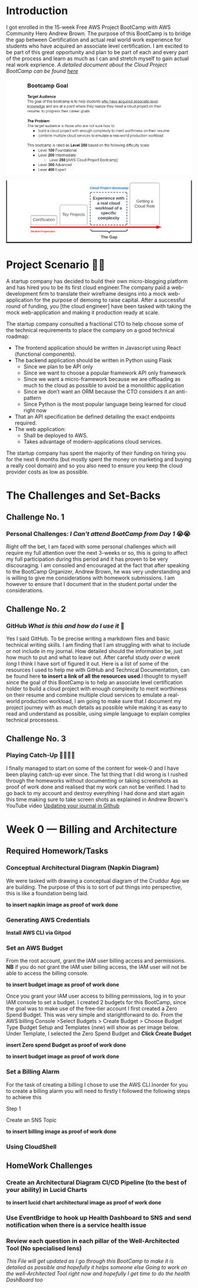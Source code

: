 # Introduction

I got enrolled in the 15-week Free AWS Project BootCamp with AWS Community Hero Andrew Brown. The purpose of this BootCamp is to bridge the gap between Certification and actual real world work experience for students who have acquired an associate level certification. I am excited to be part of this great opportunity and plan to be part of each and every part of the process and learn as much as I can and stretch myself to gain actual real work exprience. *A detailed document about the Cloud Project BootCamp can be found [here](https://docs.google.com/document/d/19XMyd5zCk7S9QT2q1_Cg-wvbnBwOge7EgzgvtVCgcz0/edit#)* 

![FREE AWS CLOUD PROJECT BOOTCAMP GOAL](assets/BootCamp%20Goal.png)

![FREE AWS CLOUD PRJECT-LEVEL](assets/Project%20Level-250.png)

# Project Scenario :woman_technologist:

A startup company has decided to build their own micro-blogging platform and has hired you to be its first cloud engineer.The company paid a web-development firm to translate their wireframe designs into a mock web-application for the purpose of demoing to raise capital. After a successful round of funding, you [the cloud engineer] have been tasked with taking the mock web-application and making it production ready at scale.

The startup company consulted a fractional CTO to help choose some of the technical requirements to place the company on a good technical roadmap:

+ The frontend application should be written in Javascript using React (functional components).
+ The backend application should be written in Python using Flask
  - Since we plan to be API only
  - Since we want to choose a popular framework API only framework
  - Since we want a micro-framework because we are offloading as much to the cloud as possible to avoid be a monolithic application
  - Since we don’t want an ORM because the CTO considers it an anti-pattern
  - Since Python is the most popular language being learned for cloud right now
+ That an API specification be defined detailing the exact endpoints required.
+ The web application:
  -  Shall be deployed to AWS.
  -  Takes advantage of modern-applications cloud services.

The startup company has spent the majority of their funding on hiring you for the next 6 months (but mostly spent the money on marketing and buying a really cool domain) and so you also need to ensure you keep the cloud provider costs as low as possible.


# The Challenges and Set-Backs

## Challenge No. 1

### Personal Challenges: *I Can't attend BootCamp from Day 1* :sob::sob:
 
Right off the bet, I am faced with some personal challenges which will require my full attention over the next 3-weeks or so, this is going to affect my full participation during this period and it has proven to be very discouraging. I am consoled and encouraged at the fact that after speaking to the BootCamp Organizer, Andrew Brown, he was very understanding and is willing to give me considerations with homework submissions. I am however to ensure that I document that in the student portal under the considerations.

## Challenge No. 2

### GitHub *What is this and how do I use it* :thinking:

 Yes I said GitHub. To be precise writing a markdown files and basic technical writing skills. I am finding that I am struggling with what to include or not include in my journal. How detailed should the information be, just how much to put and what to leave out. After careful study *over a week long* I think I have sort of figured it out. Here is a list of some of the resources I used to help me with GitHub and Technical Documentation, can be found here **to insert a link of all the resources used**.I thought to myself since the goal of this BootCamp is to help an associate level certification holder to build a cloud project with enough complexity to merit worthiness on their resume and combine multiple cloud services to emulate a real-world production workload, I am going to make sure that I document my project journey with as much details as possible while making it as easy to read and understand as possible, using simple language to explain complex technical processess.

  ## Challenge No. 3
  
  ### Playing Catch-Up :running_woman::running_woman:
  
I finally managed to start on some of the content for week-0 and I have been playing catch-up ever since. The 1st thing that I did wrong is I rushed through the homeworks without documenting or taking screenshots as proof of work done and realised that my work can not be verified. I had to go back to my account and destroy everything I had done and start again this time making sure to take screen shots as explained in Andrew Brown's YouTube video [Updating your journal in Github](https://www.youtube.com/watch?v=mWaSBRJhUFM&list=PLBfufR7vyJJ7k25byhRXJldB5AiwgNnWv&index=19)

# Week 0 — Billing and Architecture

## Required Homework/Tasks

### Conceptual Architectural Diagram (Napkin Diagram)

We were tasked with drawing a conceptual diagram of the Cruddur App we are building. The purpose of this is to sort of put things into perspective, this is like a foundation being laid.

**to insert napkin image as proof of work done**

### Generating AWS Credentials

**Install AWS CLI via Gitpod**


### Set an AWS Budget
From the root account, grant the IAM user billing access and permissions. **NB** if you do not grant the IAM user billing access, the IAM user will not be able to access the billing console. 

**to insert budget image as proof of work done**

Once you grant your IAM user access to billing permissions, log in to your IAM console to set a budget. I created 2 budgets for this BootCamp, since the goal was to make use of the free-tier account I first created a Zero Spend Budget. This was very simple and starightforward to do. 
From the AWS billing Console >Select Budgets > Create Budget > Choose Budget Type
Budget Setup and Templates (*new*) will show as per image below.
Under Template, I selected the Zero Spend Budget and **Click Create Budget**

**insert Zero spend Budget as proof of work done**

**to insert budget image as proof of work done**

### Set a Billing Alarm

For the task of creating a billing I chose to use the AWS CLI.Inorder for you to create a billing alarm you will need to firstly  I followed the following steps to achieve this

Step 1

Create an SNS Topic



**to insert billing image as proof of work done**

### Using CloudShell

## HomeWork Challenges

### Create an Architectural Diagram CI/CD Pipeline (to the best of your ability) in Lucid Charts
**to insert lucid chart architectural image as proof of work done**

### Use EventBridge to hook up Health Dashboard to SNS and send notification when there is a service health issue

### Review each question in each pillar of the Well-Architected Tool (No specialised lens)



*This File will get updated as I go through this BootCamp to make it is detailed as possible and hopefully it helps someone else*
*Going to work on the well-Architected Tool right now and hopefully I get time to do the health DashBoard too*



